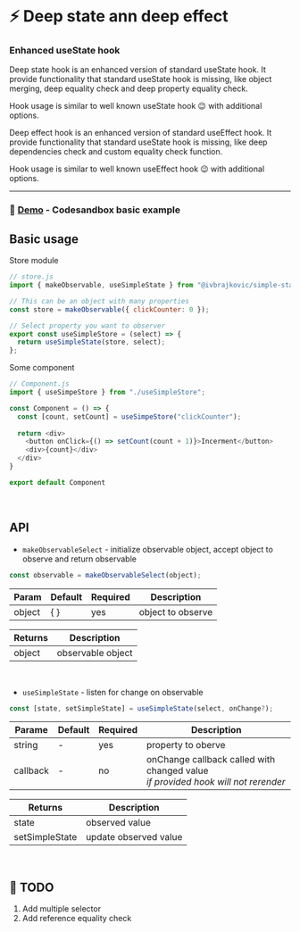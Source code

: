 # :zap: Deep state ann deep effect

### Enhanced useState hook

Deep state hook is an enhanced version of standard useState hook. It provide functionality that standard useState hook is missing, like object merging, deep equality check and deep property equality check.

Hook usage is similar to well known useState hook :wink: with additional options.

Deep effect hook is an enhanced version of standard useEffect hook. It provide functionality that standard useState hook is missing, like deep dependencies check and custom equality check function.

Hook usage is similar to well known useEffect hook :wink: with additional options.

---
### 🚀 [Demo](https://codesandbox.io/s/simple-state-q0bke) - Codesandbox basic example

## Basic usage

Store module

```js
// store.js
import { makeObservable, useSimpleState } from "@ivbrajkovic/simple-state";

// This can be an object with many properties
const store = makeObservable({ clickCounter: 0 });

// Select property you want to observer
export const useSimpleStore = (select) => {
  return useSimpleState(store, select);
};
```

Some component

```js
// Component.js
import { useSimpeStore } from "./useSimpleStore";

const Component = () => {
  const [count, setCount] = useSimpeStore("clickCounter");
  
  return <div>
    <button onClick={() => setCount(count + 1)}>Incerment</button>
    <div>{count}</div>
  </div>
}

export default Component
```
<br /> 

## API

* `makeObservableSelect` - initialize observable object, accept object to observe and return observable
```js
const observable = makeObservableSelect(object);
```
| Param | Default | Required | Description | 
|---|---|---|---|
| object | { } | yes | object to observe |

| Returns | Description | 
|---|---|
| object | observable object |

<br />  

* `useSimpleState` - listen for change on observable
```js
const [state, setSimpleState] = useSimpleState(select, onChange?);
```
| Parame | Default | Required | Description |
|---|---|---|---|
| string | - | yes | property to oberve |
| callback | - | no | onChange callback called with changed value<br/>*if provided hook will not rerender* |

| Returns | Description | 
|---|---|
| state | observed value | 
| setSimpleState | update observed value |

<br /> 

## :checkered_flag: TODO

1. Add multiple selector
2. Add reference equality check
